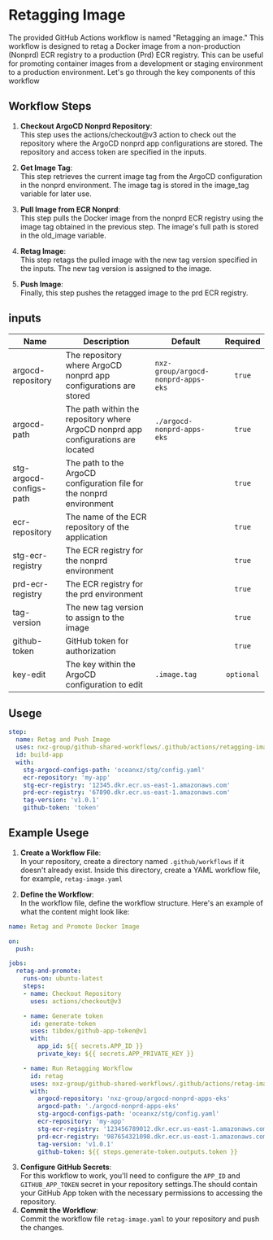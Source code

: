 # Retagging Image

The provided GitHub Actions workflow is named "Retagging an image." This workflow is designed to retag a Docker image from a non-production (Nonprd) ECR registry to a production (Prd) ECR registry. This can be useful for promoting container images from a development or staging environment to a production environment. Let's go through the key components of this workflow


## Workflow Steps
1. **Checkout ArgoCD Nonprd Repository**:\
This step uses the actions/checkout@v3 action to check out the repository where the ArgoCD nonprd app configurations are stored. The repository and access token are specified in the inputs.

2. **Get Image Tag**:\
This step retrieves the current image tag from the ArgoCD configuration in the nonprd environment. The image tag is stored in the image_tag variable for later use.

3. **Pull Image from ECR Nonprd**:\
This step pulls the Docker image from the nonprd ECR registry using the image tag obtained in the previous step. The image's full path is stored in the old_image variable.

4. **Retag Image**:\
This step retags the pulled image with the new tag version specified in the inputs. The new tag version is assigned to the image.

5. **Push Image**:\
Finally, this step pushes the retagged image to the prd ECR registry.


## inputs
| Name | Description | Default | Required |
|------|-------------|---------|:--------:|
|argocd-repository|The repository where ArgoCD nonprd app configurations are stored|`nxz-group/argocd-nonprd-apps-eks`|`true`
|argocd-path|The path within the repository where ArgoCD nonprd app configurations are located|`./argocd-nonprd-apps-eks`|`true`
|stg-argocd-configs-path|The path to the ArgoCD configuration file for the nonprd environment||`true`
|ecr-repository|The name of the ECR repository of the application||`true`
|stg-ecr-registry|The ECR registry for the nonprd environment||`true`
|prd-ecr-registry|The ECR registry for the prd environment||`true`
|tag-version|The new tag version to assign to the image||`true`
|github-token|GitHub token for authorization||`true`
|key-edit|The key within the ArgoCD configuration to edit|`.image.tag`|`optional`

## Usege
```yaml
step:
  name: Retag and Push Image
  uses: nxz-group/github-shared-workflows/.github/actions/retagging-image@main
  id: build-app
  with:
    stg-argocd-configs-path: 'oceanxz/stg/config.yaml'
    ecr-repository: 'my-app'
    stg-ecr-registry: '12345.dkr.ecr.us-east-1.amazonaws.com'
    prd-ecr-registry: '67890.dkr.ecr.us-east-1.amazonaws.com'
    tag-version: 'v1.0.1'
    github-token: 'token'
```

## Example Usege
1. **Create a Workflow File**:\
In your repository, create a directory named `.github/workflows` if it doesn't already exist. Inside this directory, create a YAML workflow file, for example, `retag-image.yaml`

2. **Define the Workflow**:\
In the workflow file, define the workflow structure. Here's an example of what the content might look like:
```yaml
name: Retag and Promote Docker Image

on:
  push:

jobs:
  retag-and-promote:
    runs-on: ubuntu-latest
    steps:
    - name: Checkout Repository
      uses: actions/checkout@v3

    - name: Generate token
      id: generate-token
      uses: tibdex/github-app-token@v1
      with:
        app_id: ${{ secrets.APP_ID }}
        private_key: ${{ secrets.APP_PRIVATE_KEY }}

    - name: Run Retagging Workflow
      id: retag
      uses: nxz-group/github-shared-workflows/.github/actions/retag-image@main
      with:
        argocd-repository: 'nxz-group/argocd-nonprd-apps-eks'
        argocd-path: './argocd-nonprd-apps-eks'
        stg-argocd-configs-path: 'oceanxz/stg/config.yaml'
        ecr-repository: 'my-app'
        stg-ecr-registry: '123456789012.dkr.ecr.us-east-1.amazonaws.com'
        prd-ecr-registry: '987654321098.dkr.ecr.us-east-1.amazonaws.com'
        tag-version: 'v1.0.1'
        github-token: ${{ steps.generate-token.outputs.token }}
```

3. **Configure GitHub Secrets**:\
For this workflow to work, you'll need to configure the `APP_ID` and `GITHUB_APP_TOKEN` secret in your repository settings.The should contain your GitHub App token with the necessary permissions to accessing the repository.
4. **Commit the Workflow**:\
Commit the workflow file `retag-image.yaml` to your repository and push the changes.